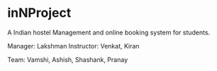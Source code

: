 # inNProject

A Indian hostel Management and online booking system for students.

Manager: Lakshman
Instructor: Venkat, Kiran

Team: Vamshi, Ashish, Shashank, Pranay

